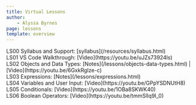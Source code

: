 ```yaml
---
title: Virtual Lessons
author:
    - Alyssa Byrnes
page: lessons
template: overview
---
```


<div class="plan Class"><span class="kind">LS00 </span>
<span class="title">Syllabus and Support:</span>
[syllabus](/resources/syllabus.html)
</div>

<div class="plan Class"><span class="kind">LS01 </span>
<span class="title">VS Code Walkthrough:</span>
[Video](https://youtu.be/uJZs73924ls)
</div>

<div class="plan Class"><span class="kind">LS02 </span>
<span class="title">Objects and Data Types:</span>
[Notes](/lessons/objects-data-types.html) | [Video](https://youtu.be/6GxkRgIze-c)
</div>

<div class="plan Class"><span class="kind">LS03 </span>
<span class="title">Expressions:</span>
[Notes](/lessons/expressions.html)
</div>

<div class="plan Class"><span class="kind">LS04 </span>
<span class="title">Variables and User Input:</span>
[Video](https://youtu.be/GPpYSDNUtH8)
</div>

<div class="plan Class"><span class="kind">LS05 </span>
<span class="title">Conditionals:</span>
[Video](https://youtu.be/1OBa8SKWK40) 
</div>

<div class="plan Class"><span class="kind">LS06 </span>
<span class="title">Boolean Operators:</span>
[Video](https://youtu.be/tmmSlIq9I_0) 
</div>

